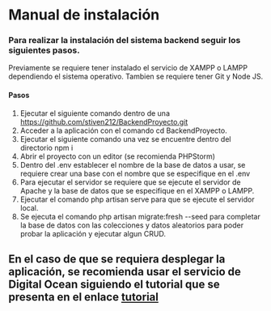 # Manual de instalación

### Para realizar la instalación del sistema backend seguir los siguientes pasos.

Previamente se requiere tener instalado el servicio de XAMPP o LAMPP dependiendo el sistema operativo.
Tambien se requiere tener Git y Node JS.

#### Pasos

1. Ejecutar el siguiente comando dentro de una https://github.com/stiven212/BackendProyecto.git
2. Acceder a la aplicación con el comando cd BackendProyecto.
3. Ejecutar el siguiente comando una vez se encuentre dentro del directorio npm i
4. Abrir el proyecto con un editor (se recomienda PHPStorm)
5. Dentro del .env establecer el nombre de la base de datos a usar, se requiere crear una base con el nombre que se especifique en el .env
6. Para ejecutar el servidor se requiere que se ejecute el servidor de Apache y la base de datos que se especifique en el XAMPP o LAMPP.
7. Ejecutar el comando php artisan serve para que se ejecute el servidor local.
8. Se ejecuta el comando php artisan migrate:fresh --seed para completar la base de datos con las colecciones y datos aleatorios para poder probar la aplicación y ejecutar algun CRUD.

## En el caso de que se requiera desplegar la aplicación, se recomienda usar el servicio de Digital Ocean siguiendo el tutorial que se presenta en el enlace [tutorial](https://www.youtube.com/watch?v=qkg5Cufa-C8&ab_channel=DigitalOcean)
